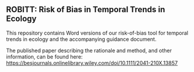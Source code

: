 ## ROBITT: Risk of Bias in Temporal Trends in Ecology

This repository contains Word versions of our risk-of-bias tool for temporal trends in ecology and the accompanying guidance document.

The published paper describing the rationale and method, and other information, can be found here: 
https://besjournals.onlinelibrary.wiley.com/doi/10.1111/2041-210X.13857
